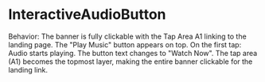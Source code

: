 # InteractiveAudioButton

Behavior:
The banner is fully clickable with the Tap Area A1 linking to the landing page.
The "Play Music" button appears on top.
On the first tap:
Audio starts playing.
The button text changes to "Watch Now".
The tap area (A1) becomes the topmost layer, making the entire banner clickable for the landing link.
